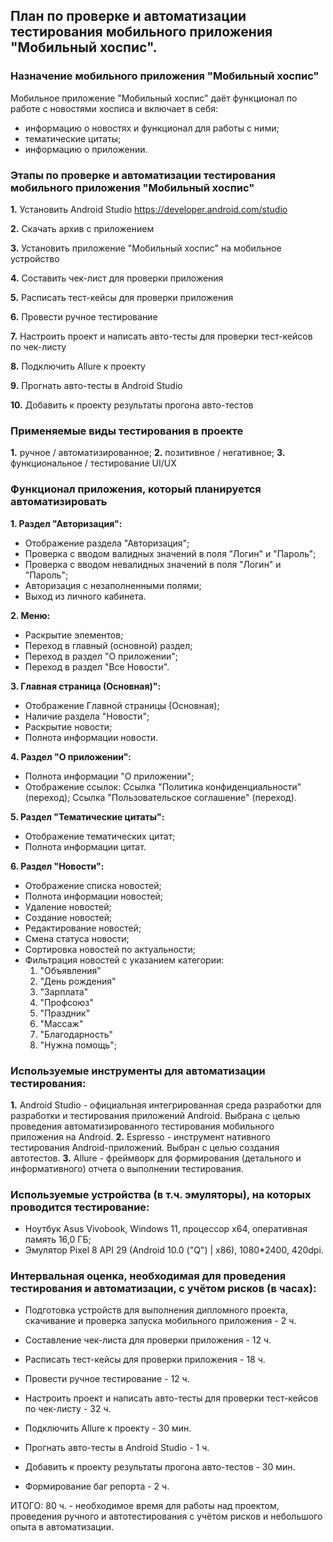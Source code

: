 ## **План по проверке и автоматизации тестирования мобильного приложения "Мобильный хоспис"**.


### **Назначение мобильного приложения "Мобильный хоспис"**

Мобильное приложение "Мобильный хоспис" даёт функционал по работе с новостями хосписа и включает в себя:
- информацию о новостях и функционал для работы с ними;
- тематические цитаты;
- информацию о приложении.


### **Этапы по проверке и автоматизации тестирования мобильного приложения "Мобильный хоспис"**

**1.** Установить Android Studio
https://developer.android.com/studio

**2.** Скачать архив с приложением

**3.** Установить приложение "Мобильный хоспис" на мобильное устройство

**4.** Составить чек-лист для проверки приложения

**5.** Расписать тест-кейсы для проверки приложения

**6.** Провести ручное тестирование

**7.** Настроить проект и написать авто-тесты для проверки тест-кейсов по чек-листу

**8.** Подключить Allure к проекту

**9.** Прогнать авто-тесты в Android Studio

**10.** Добавить к проекту результаты прогона авто-тестов


### **Применяемые виды тестирования в проекте**

**1.** ручное / автоматизированное;
**2.** позитивное / негативное;
**3.** функциональное / тестирование UI/UX


### **Функционал приложения, который планируется автоматизировать**

**1. Раздел "Авторизация":**
- Отображение раздела "Авторизация";
- Проверка с вводом валидных значений в поля "Логин" и "Пароль";
- Проверка с вводом невалидных значений в поля "Логин" и "Пароль";
- Авторизация с незаполненными полями;
- Выход из личного кабинета.

**2. Меню:**
- Раскрытие элементов; 
- Переход в главный (основной) раздел;
- Переход в раздел "О приложении";
- Переход в раздел "Все Новости".

**3. Главная страница (Основная)":**
- Отображение Главной страницы (Основная);
- Наличие раздела "Новости";
- Раскрытие новости;
- Полнота информации новости.

**4. Раздел "О приложении":**
- Полнота информации "О приложении";
- Отображение ссылок:
Ссылка "Политика конфиденциальности" (переход);
Ссылка "Пользовательское соглашение" (переход).

**5. Раздел "Тематические цитаты":**
- Отображение тематических цитат;
- Полнота информации цитат.

**6. Раздел "Новости":**
- Отображение списка новостей;
- Полнота информации новостей;
- Удаление новостей;
- Создание новостей; 
- Редактирование новостей;
- Смена статуса новости;
- Сортировка новостей по актуальности;
- Фильтрация новостей с указанием категории:
  1) "Объявления"
  2) "День рождения"
  3) "Зарплата"
  4) "Профсоюз"
  5) "Праздник"
  6) "Массаж"
  7) "Благодарность"
  8) "Нужна помощь";

  
### **Используемые инструменты для автоматизации тестирования:**

**1.** Android Studio - официальная интегрированная среда разработки для разработки и тестирования приложений Android.
       Выбрана с целью проведения автоматизированного тестирования мобильного приложения на Android.
**2.** Espresso - инструмент нативного тестирования Android-приложений. Выбран с целью создания автотестов.
**3.** Allure - фреймворк для формирования (детального и информативного) отчета о выполнении тестирования.


### **Используемые устройства (в т.ч. эмуляторы), на которых проводится тестирование:**

- Ноутбук Asus Vivobook, Windows 11, процессор x64, оперативная память 16,0 ГБ;
- Эмулятор Pixel 8 API 29 (Android 10.0 ("Q") | x86), 1080*2400, 420dpi.


### **Интервальная оценка, необходимая для проведения тестирования и автоматизации, с учётом рисков (в часах):**

- Подготовка устройств для выполнения дипломного проекта, скачивание и проверка запуска мобильного приложения - 2 ч.

- Составление чек-листа для проверки приложения - 12 ч.

- Расписать тест-кейсы для проверки приложения - 18 ч.

- Провести ручное тестирование - 12 ч.

- Настроить проект и написать авто-тесты для проверки тест-кейсов по чек-листу - 32 ч.

- Подключить Allure к проекту - 30 мин.

- Прогнать авто-тесты в Android Studio - 1 ч.

- Добавить к проекту результаты прогона авто-тестов - 30 мин.

- Формирование баг репорта - 2 ч.

ИТОГО: 80 ч. - необходимое время для работы над проектом, проведения ручного и автотестирования с учётом рисков и небольшого опыта в автоматизации.
